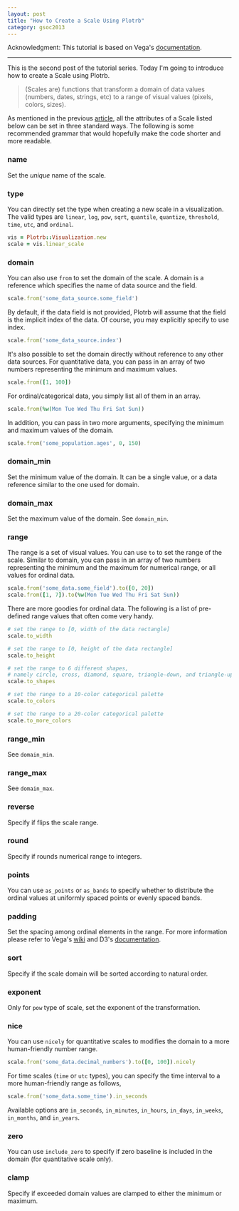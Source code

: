 ```yaml
---
layout: post
title: "How to Create a Scale Using Plotrb"
category: gsoc2013
---
```


Acknowledgment: This tutorial is based on Vega's [documentation](https://github.com/trifacta/vega/wiki/Scales).
___

This is the second post of the tutorial series. Today I'm going to introduce how to create a Scale using Plotrb.

>(Scales are) functions that transform a domain of data values (numbers, dates, strings, etc) to a range of visual values (pixels, colors, sizes).

As mentioned in the previous [article](../how-to-draw-an-axis-using-plotrb), all the attributes of a Scale listed below can be set in three standard ways. The following is some recommended grammar that would hopefully make the code shorter and more readable.

### name

Set the _unique_ name of the scale.

### type

You can directly set the type when creating a new scale in a visualization. The valid types are `linear`, `log`, `pow`, `sqrt`, `quantile`, `quantize`, `threshold`, `time`, `utc`, and `ordinal`.

```ruby
vis = Plotrb::Visualization.new
scale = vis.linear_scale
```

### domain

You can also use `from` to set the domain of the scale. A domain is a reference which specifies the name of data source and the field.

```ruby
scale.from('some_data_source.some_field')
```

By default, if the data field is not provided, Plotrb will assume that the field is the implicit index of the data. Of course, you may explicitly specify to use index.

```ruby
scale.from('some_data_source.index')
```

It's also possible to set the domain directly without reference to any other data sources. For quantitative data, you can pass in an array of two numbers representing the minimum and maximum values.

```ruby
scale.from([1, 100])
```

For ordinal/categorical data, you simply list all of them in an array.

```ruby
scale.from(%w(Mon Tue Wed Thu Fri Sat Sun))
```

In addition, you can pass in two more arguments, specifying the minimum and maximum values of the domain.

```ruby
scale.from('some_population.ages', 0, 150)
```

### domain_min

Set the minimum value of the domain. It can be a single value, or a data reference similar to the one used for domain.

### domain_max

Set the maximum value of the domain. See `domain_min`.

### range

The range is a set of visual values. You can use `to` to set the range of the scale. Similar to domain, you can pass in an array of two numbers representing the minimum and the maximum for numerical range, or all values for ordinal data.

```ruby
scale.from('some_data.some_field').to([0, 20])
scale.from([1, 7]).to(%w(Mon Tue Wed Thu Fri Sat Sun))
```

There are more goodies for ordinal data. The following is a list of pre-defined range values that often come very handy.

```ruby
# set the range to [0, width of the data rectangle]
scale.to_width

# set the range to [0, height of the data rectangle]
scale.to_height

# set the range to 6 different shapes,
# namely circle, cross, diamond, square, triangle-down, and triangle-up
scale.to_shapes

# set the range to a 10-color categorical palette
scale.to_colors

# set the range to a 20-color categorical palette
scale.to_more_colors
```

### range_min

See `domain_min`.

### range_max

See `domain_max`.

### reverse

Specify if flips the scale range.

### round

Specify if rounds numerical range to integers.

### points

You can use `as_points` or `as_bands` to specify whether to distribute the ordinal values at uniformly spaced points or evenly spaced bands.

### padding

Set the spacing among ordinal elements in the range. For more information please refer to Vega's [wiki](https://github.com/trifacta/vega/wiki/Scales#ordinal-scale-properties) and D3's [documentation](https://github.com/mbostock/d3/wiki/Ordinal-Scales).

### sort

Specify if the scale domain will be sorted according to natural order.

### exponent

Only for `pow` type of scale, set the exponent of the transformation.

### nice

You can use `nicely` for quantitative scales to modifies the domain to a more human-friendly number range.

```ruby
scale.from('some_data.decimal_numbers').to([0, 100]).nicely
```

For time scales (`time` or `utc` types), you can specify the time interval to a more human-friendly range as follows,

```ruby
scale.from('some_data.some_time').in_seconds
```

Available options are `in_seconds`, `in_minutes`, `in_hours`, `in_days`, `in_weeks`, `in_months`, and `in_years`.

### zero

You can use `include_zero` to specify if zero baseline is included in the domain (for quantitative scale only).

### clamp

Specify if exceeded domain values are clamped to either the minimum or maximum.
